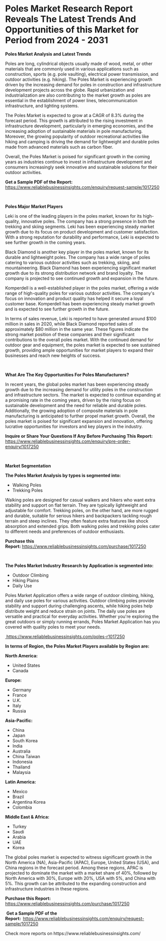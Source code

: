 <p><h1>Poles Market Research Report Reveals The Latest Trends And Opportunities of this Market for Period from 2024 - 2031</h1></p><p><strong>Poles Market Analysis and Latest Trends</strong></p>
<p><p>Poles are long, cylindrical objects usually made of wood, metal, or other materials that are commonly used in various applications such as construction, sports (e.g. pole vaulting), electrical power transmission, and outdoor activities (e.g. hiking). The Poles Market is experiencing growth driven by the increasing demand for poles in construction and infrastructure development projects across the globe. Rapid urbanization and industrialization are also contributing to the market growth as poles are essential in the establishment of power lines, telecommunication infrastructure, and lighting systems.</p><p>The Poles Market is expected to grow at a CAGR of 8.3% during the forecast period. This growth is attributed to the rising investment in infrastructure development, particularly in emerging economies, and the increasing adoption of sustainable materials in pole manufacturing. Moreover, the growing popularity of outdoor recreational activities like hiking and camping is driving the demand for lightweight and durable poles made from advanced materials such as carbon fiber.</p><p>Overall, the Poles Market is poised for significant growth in the coming years as industries continue to invest in infrastructure development and consumers increasingly seek innovative and sustainable solutions for their outdoor activities.</p></p>
<p><strong>Get a Sample PDF of the Report:&nbsp;</strong> <a href="https://www.reliablebusinessinsights.com/enquiry/request-sample/1017250">https://www.reliablebusinessinsights.com/enquiry/request-sample/1017250</a></p>
<p>&nbsp;</p>
<p><strong>Poles Major Market Players</strong></p>
<p><p>Leki is one of the leading players in the poles market, known for its high-quality, innovative poles. The company has a strong presence in both the trekking and skiing segments. Leki has been experiencing steady market growth due to its focus on product development and customer satisfaction. With a strong reputation for durability and performance, Leki is expected to see further growth in the coming years.</p><p>Black Diamond is another key player in the poles market, known for its durable and lightweight poles. The company has a wide range of poles catering to various outdoor activities such as trekking, skiing, and mountaineering. Black Diamond has been experiencing significant market growth due to its strong distribution network and brand loyalty. The company is projected to see continued growth and expansion in the future.</p><p>Komperdell is a well-established player in the poles market, offering a wide range of high-quality poles for various outdoor activities. The company's focus on innovation and product quality has helped it secure a loyal customer base. Komperdell has been experiencing steady market growth and is expected to see further growth in the future.</p><p>In terms of sales revenue, Leki is reported to have generated around $100 million in sales in 2020, while Black Diamond reported sales of approximately $80 million in the same year. These figures indicate the strong market position of these companies and their significant contributions to the overall poles market. With the continued demand for outdoor gear and equipment, the poles market is expected to see sustained growth, providing ample opportunities for market players to expand their businesses and reach new heights of success.</p></p>
<p>&nbsp;</p>
<p><strong>What Are The Key Opportunities For Poles Manufacturers?</strong></p>
<p><p>In recent years, the global poles market has been experiencing steady growth due to the increasing demand for utility poles in the construction and infrastructure sectors. The market is expected to continue expanding at a promising rate in the coming years, driven by the rising focus on sustainable development and the need for reliable and durable poles. Additionally, the growing adoption of composite materials in pole manufacturing is anticipated to further propel market growth. Overall, the poles market is poised for significant expansion and innovation, offering lucrative opportunities for investors and key players in the industry.</p></p>
<p><strong>Inquire or Share Your Questions If Any Before Purchasing This Report:</strong> <a href="https://www.reliablebusinessinsights.com/enquiry/pre-order-enquiry/1017250">https://www.reliablebusinessinsights.com/enquiry/pre-order-enquiry/1017250</a></p>
<p>&nbsp;</p>
<p><strong>Market Segmentation</strong></p>
<p><strong>The Poles Market Analysis by types is segmented into:</strong></p>
<p><ul><li>Walking Poles</li><li>Trekking Poles</li></ul></p>
<p><p>Walking poles are designed for casual walkers and hikers who want extra stability and support on flat terrain. They are typically lightweight and adjustable for comfort. Trekking poles, on the other hand, are more rugged and durable, suitable for serious hikers and backpackers tackling rough terrain and steep inclines. They often feature extra features like shock absorption and extended grips. Both walking poles and trekking poles cater to different needs and preferences of outdoor enthusiasts.</p></p>
<p><strong>Purchase this Report:&nbsp;</strong><a href="https://www.reliablebusinessinsights.com/purchase/1017250">https://www.reliablebusinessinsights.com/purchase/1017250</a></p>
<p>&nbsp;</p>
<p><strong>The Poles Market Industry Research by Application is segmented into:</strong></p>
<p><ul><li>Outdoor Climbing</li><li>Hiking Plains</li><li>Daily Use</li></ul></p>
<p><p>Poles Market Application offers a wide range of outdoor climbing, hiking, and daily use poles for various activities. Outdoor climbing poles provide stability and support during challenging ascents, while hiking poles help distribute weight and reduce strain on joints. The daily use poles are versatile and practical for everyday activities. Whether you're exploring the great outdoors or simply running errands, Poles Market Application has you covered with quality poles to meet your needs.</p></p>
<p><a href="https://www.reliablebusinessinsights.com/poles-r1017250">&nbsp;https://www.reliablebusinessinsights.com/poles-r1017250</a></p>
<p><strong>In terms of Region, the Poles Market Players available by Region are:</strong></p>
<p>
    <p> <strong> North America: </strong>
        <ul>
            <li>United States</li>
            <li>Canada</li>
        </ul>
        </p> 
    <p> <strong> Europe: </strong>
        <ul>
            <li>Germany</li>
            <li>France</li>
            <li>U.K.</li>
            <li>Italy</li>
            <li>Russia</li>
        </ul>
        </p> 
    <p> <strong> Asia-Pacific: </strong>
        <ul>
            <li>China</li>
            <li>Japan</li>
            <li>South Korea</li>
            <li>India</li>
            <li>Australia</li>
            <li>China Taiwan</li>
            <li>Indonesia</li>
            <li>Thailand</li>
            <li>Malaysia</li>
        </ul>
        </p> 
    <p> <strong> Latin America: </strong>
        <ul>
            <li>Mexico</li>
            <li>Brazil</li>
            <li>Argentina Korea</li>
            <li>Colombia</li>
        </ul>
        </p> 
    <p> <strong> Middle East & Africa: </strong>
        <ul>
            <li>Turkey</li>
            <li>Saudi</li>
            <li>Arabia</li>
            <li>UAE</li>
            <li>Korea</li>
        </ul>
    </p>
    </p>
<p><p>The global poles market is expected to witness significant growth in the North America (NA), Asia-Pacific (APAC), Europe, United States (USA), and China regions in the forecast period. Among these regions, APAC is projected to dominate the market with a market share of 40%, followed by North America with 30%, Europe with 20%, USA with 5%, and China with 5%. This growth can be attributed to the expanding construction and infrastructure industries in these regions.</p></p>
<p><strong>Purchase this Report: </strong><a href="https://www.reliablebusinessinsights.com/purchase/1017250">https://www.reliablebusinessinsights.com/purchase/1017250</a></p>
<p>&nbsp;<strong>Get a Sample PDF of the Report:&nbsp;&nbsp;</strong><a href="https://www.reliablebusinessinsights.com/enquiry/request-sample/1017250">https://www.reliablebusinessinsights.com/enquiry/request-sample/1017250</a></p>
<p><strong></strong></p>
<p>Check more reports on https://www.reliablebusinessinsights.com/</p>
